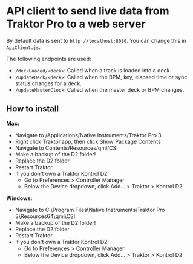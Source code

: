 # API client to send live data from Traktor Pro to a web server

By default data is sent to `http://localhost:8080`. You can change this in `ApiClient.js`.

The following endpoints are used:
- `/deckLoaded/<deck>`: Called when a track is loaded into a deck.
- `/updateDeck/<deck>`: Called when the BPM, key, elapsed time or sync status changes for a deck.
- `/updateMasterClock`: Called when the master deck or BPM changes.

## How to install

**Mac:**

  - Navigate to /Applications/Native Instruments/Traktor Pro 3
  - Right click Traktor.app, then click Show Package Contents
  - Navigate to Contents/Resources/qml/CSI
  - Make a backup of the D2 folder!
  - Replace the D2 folder
  - Restart Traktor
  - If you don't own a Traktor Kontrol D2:
    - Go to Preferences > Controller Manager
    - Below the Device dropdown, click Add… > Traktor > Kontrol D2

**Windows:**

  - Navigate to C:\Program Files\Native Instruments\Traktor Pro 3\Resources64\qml\CSI
  - Make a backup of the D2 folder!
  - Replace the D2 folder
  - Restart Traktor
  - If you don't own a Traktor Kontrol D2:
    - Go to Preferences > Controller Manager
    - Below the Device dropdown, click Add… > Traktor > Kontrol D2
